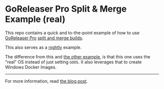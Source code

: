 # GoReleaser Pro Split & Merge Example (real)

This repo contains a quick and to-the-point example of how to use
[GoReleaser Pro](https://goreleaser.com/pro)
[split and merge builds](https://goreleaser.com/customization/partial/).

This also serves as a [nightly](https://goreleaser.com/customization/nightlies/) example.

The difference from this and
[the other example](https://github.com/caarlos0/goreleaser-pro-split-merge-example/commits/main),
is that this one uses the "real" OS instead of just setting `GOOS`. It also
leverages that to create Windows Docker Images.

---

For more information, read [the blog post](https://carlosbecker.com/posts/goreleaser-split-merge/).
